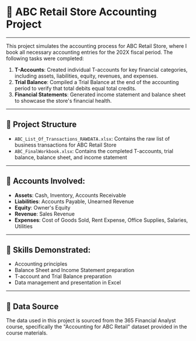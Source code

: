 # 🧮 ABC Retail Store Accounting Project

---
This project simulates the accounting process for ABC Retail Store, where I book all necessary accounting entries for the 202X fiscal period. The following tasks were completed:

1. **T-Accounts**: Created individual T-accounts for key financial categories, including assets, liabilities, equity, revenues, and expenses.
2. **Trial Balance**: Compiled a Trial Balance at the end of the accounting period to verify that total debits equal total credits.
3. **Financial Statements**: Generated income statement and balance sheet to showcase the store's financial health.

---

## 📁 Project Structure

- `ABC_List_Of_Transactions_RAWDATA.xlsx`: Contains the raw list of business transactions for ABC Retail Store
- `ABC_FinalWorkbook.xlsx`: Contains the completed T-accounts, trial balance, balance sheet, and income statement 

---

## 📕 Accounts Involved:
- **Assets**: Cash, Inventory, Accounts Receivable
- **Liabilities**: Accounts Payable, Unearned Revenue
- **Equity**: Owner's Equity
- **Revenue**: Sales Revenue
- **Expenses**: Cost of Goods Sold, Rent Expense, Office Supplies, Salaries, Utilities

---

## 📌 Skills Demonstrated:
- Accounting principles
- Balance Sheet and Income Statement preparation
- T-account and Trial Balance preparation
- Data management and presentation in Excel

---
## 📄 Data Source

The data used in this project is sourced from the 365 Financial Analyst course, specifically the "Accounting for ABC Retail" dataset provided in the course materials.
